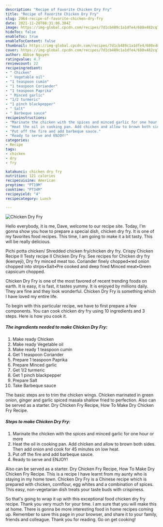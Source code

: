 ```yaml
---
description: "Recipe of Favorite Chicken Dry Fry"
title: "Recipe of Favorite Chicken Dry Fry"
slug: 2964-recipe-of-favorite-chicken-dry-fry
date: 2021-11-28T08:31:08.384Z
image: https://img-global.cpcdn.com/recipes/7d1cb489c1a1dfe4/680x482cq70/chicken-dry-fry-recipe-main-photo.jpg
hideToc: false
enableToc: true
enableTocContent: false
thumbnail: https://img-global.cpcdn.com/recipes/7d1cb489c1a1dfe4/680x482cq70/chicken-dry-fry-recipe-main-photo.jpg
cover: https://img-global.cpcdn.com/recipes/7d1cb489c1a1dfe4/680x482cq70/chicken-dry-fry-recipe-main-photo.jpg
author: Abbie Nguyen
ratingvalue: 4.7
reviewcount: 22
recipeingredient:
- " Chicken"
- " Vegetable oil"
- "1 teaspoon cumin"
- "1 teaspoon Coriander"
- "1 teaspoon Paprika"
- " Minced garlic"
- "1/2 turmeric"
- "1 pinch blackpepper"
- " Salt"
- " Barbeque sauce"
recipeinstructions:
- "Marinate the chicken with the spices and minced garlic for one hour or more"
- "Heat the oil in cooking pan. Add chicken and allow to brown both sides. Then add onion and cook for 45 minutes on low heat."
- "Put off the fire and add barbeque sauce."
- "Ready to serve and ENJOY!"
categories:
- Recipe
tags:
- chicken
- dry
- fry

katakunci: chicken dry fry 
nutrition: 121 calories
recipecuisine: American
preptime: "PT19M"
cooktime: "PT34M"
recipeyield: "4"
recipecategory: Lunch

---
```



![Chicken Dry Fry](https://img-global.cpcdn.com/recipes/7d1cb489c1a1dfe4/680x482cq70/chicken-dry-fry-recipe-main-photo.jpg)

Hello everybody, it is me, Dave, welcome to our recipe site. Today, I'm gonna show you how to prepare a special dish, chicken dry fry. It is one of my favorites food recipes. This time, I am going to make it a bit tasty. This will be really delicious.

Pichi potta chicken/ Shredded chicken fry/chicken dry fry. Crispy Chicken Recipe II Testy recipe II Chicken Dry Fry. See recipes for Chicken dry fry (kienyeji), Dry fry minced meat too. Coriander finely chopped•red onion chopped into strips•Salt•Pre cooked and deep fried Minced meat•Green capsicum chopped.

Chicken Dry Fry is one of the most favored of recent trending foods on earth. It is easy, it is fast, it tastes yummy. It is enjoyed by millions daily. They are fine and they look wonderful. Chicken Dry Fry is something which I have loved my entire life.


To begin with this particular recipe, we have to first prepare a few components. You can cook chicken dry fry using 10 ingredients and 3 steps. Here is how you cook it.

<!--inarticleads1-->

##### The ingredients needed to make Chicken Dry Fry:

1. Make ready  Chicken
1. Make ready  Vegetable oil
1. Make ready 1 teaspoon cumin
1. Get 1 teaspoon Coriander
1. Prepare 1 teaspoon Paprika
1. Prepare  Minced garlic
1. Get 1/2 turmeric
1. Get 1 pinch blackpepper
1. Prepare  Salt
1. Take  Barbeque sauce


The basic steps are to trim the chicken wings. Chicken marinated in green onion, ginger and garlic spiced masala shallow fried to perfection. Also can be served as a starter. Dry Chicken Fry Recipe, How To Make Dry Chicken Fry Recipe. 

<!--inarticleads2-->

##### Steps to make Chicken Dry Fry:

1. Marinate the chicken with the spices and minced garlic for one hour or more
1. Heat the oil in cooking pan. Add chicken and allow to brown both sides. Then add onion and cook for 45 minutes on low heat.
1. Put off the fire and add barbeque sauce.
1. Ready to serve and ENJOY!

Also can be served as a starter. Dry Chicken Fry Recipe, How To Make Dry Chicken Fry Recipe. This is a recipe I have learnt from my aunty who is staying in my home town. Chicken Dry Fry is a Chinese recipe which is prepared with chicken, cornflour, egg whites and a combination of spices. This easy, non-vegetarian dish treats your taste buds with crispiness. 

So that's going to wrap it up with this exceptional food chicken dry fry recipe. Thank you very much for your time. I am sure that you will make this at home. There is gonna be more interesting food in home recipes coming up. Remember to save this page in your browser, and share it to your family, friends and colleague. Thank you for reading. Go on get cooking!
